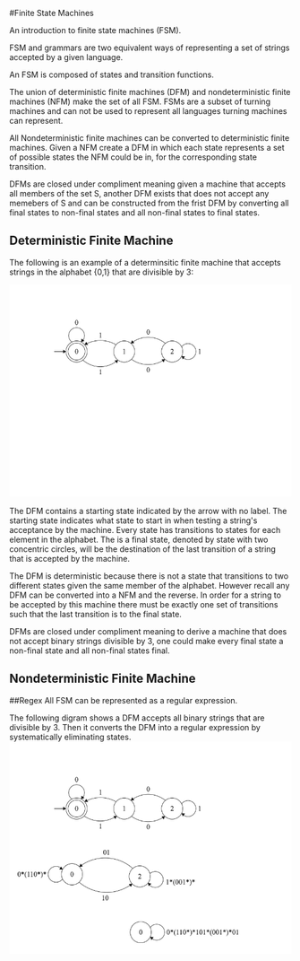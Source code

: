 #Finite State Machines

An introduction to finite state machines (FSM).

FSM and grammars are two equivalent ways of representing a set of strings accepted by a given language.

An FSM is composed of states and transition functions.

The union of deterministic finite machines (DFM) and nondeterministic finite machines (NFM) make the set of all FSM. FSMs are a subset of turning machines and can not be used to represent all languages turning machines can represent.

All Nondeterministic finite machines can be converted to deterministic finite machines. Given a NFM create a DFM in which each state represents a set of possible states the NFM could be in, for the corresponding state transition.

DFMs are closed under compliment meaning given a machine that accepts all members of the set S, another DFM exists that does not accept any memebers of S and can be constructed from the frist DFM by converting all final states to non-final states and all non-final states to final states.

## Deterministic Finite Machine

The following is an example of a determinsitic finite machine that accepts strings in the alphabet {0,1} that are divisible by 3:

<img src="assets/DFM-divisible-by-3.png" />

The DFM contains a starting state indicated by the arrow with no label. The starting state indicates what state to start in when testing a string's acceptance by the machine.
Every state has transitions to states for each element in the alphabet.
The is a final state, denoted by state with two concentric circles, will be the destination of the last transition of a string that is accepted by the machine.

The DFM is deterministic because there is not a state that transitions to two different states given the same member of the alphabet. However recall any DFM can be converted into a NFM and the reverse.
In order for a string to be accepted by this machine there must be exactly one set of transitions such that the last transition is to the final state.


DFMs are closed under compliment meaning to derive a machine that does not accept binary strings divisible by 3, one could make every final state a non-final state and all non-final states final.


## Nondeterministic Finite Machine




##Regex
All FSM can be represented as a regular expression.

The following digram shows a DFM accepts all binary strings that are divisible by 3.
Then it converts the DFM into a regular expression by systematically eliminating states.
<img src="assets/dfm-example.png" />
